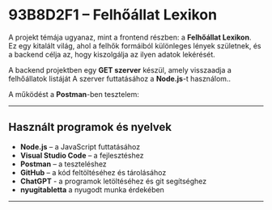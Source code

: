 # 93B8D2F1 – Felhőállat Lexikon 

A projekt témája ugyanaz, mint a frontend részben: a **Felhőállat Lexikon**.  
Ez egy kitalált világ, ahol a felhők formáiból különleges lények születnek, és a backend célja az, hogy kiszolgálja az ilyen adatok lekérését.

A backend projektben egy **GET szerver** készül, amely visszaadja a felhőállatok listáját
A szerver futtatásához a **Node.js**-t használom..

A működést a **Postman**-ben tesztelem:  

---

##  Használt programok és nyelvek
- **Node.js** – a JavaScript futtatásához  
- **Visual Studio Code** – a fejlesztéshez  
- **Postman** – a teszteléshez  
- **GitHub** – a kód feltöltéséhez és tárolásához  
- **ChatGPT** - a programok letöltéséhez és git segítséghez 
- **nyugitabletta** a nyugodt munka érdekében 

---

